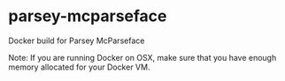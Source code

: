 # parsey-mcparseface
Docker build for Parsey McParseface


Note: If you are running Docker on OSX, make sure that you have enough memory allocated for your Docker VM.

